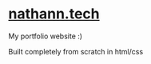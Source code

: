 # [nathann.tech](https://nathann.tech)
My portfolio website :)

Built completely from scratch in html/css
